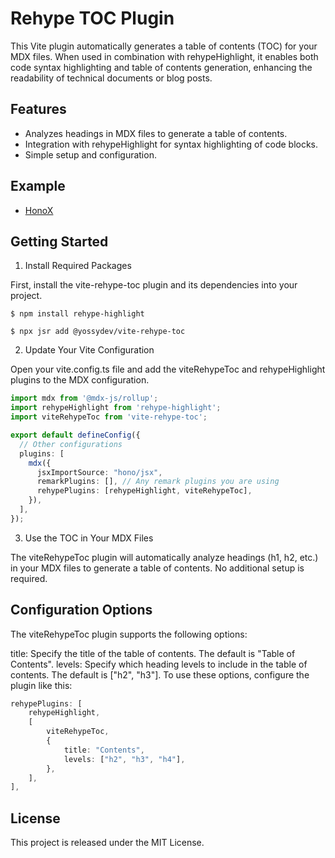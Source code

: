 # Rehype TOC Plugin

This Vite plugin automatically generates a table of contents (TOC) for your MDX files. When used in combination with rehypeHighlight, it enables both code syntax highlighting and table of contents generation, enhancing the readability of technical documents or blog posts.

## Features

- Analyzes headings in MDX files to generate a table of contents.
- Integration with rehypeHighlight for syntax highlighting of code blocks.
- Simple setup and configuration.

## Example

- [HonoX](https://github.com/yossydev/vite-rehype-toc/tree/main/examples/honox)

## Getting Started

1. Install Required Packages

First, install the vite-rehype-toc plugin and its dependencies into your project.

```
$ npm install rehype-highlight

$ npx jsr add @yossydev/vite-rehype-toc
```

2. Update Your Vite Configuration

Open your vite.config.ts file and add the viteRehypeToc and rehypeHighlight plugins to the MDX configuration.


```ts
import mdx from '@mdx-js/rollup';
import rehypeHighlight from 'rehype-highlight';
import viteRehypeToc from 'vite-rehype-toc';

export default defineConfig({
  // Other configurations
  plugins: [
    mdx({
      jsxImportSource: "hono/jsx",
      remarkPlugins: [], // Any remark plugins you are using
      rehypePlugins: [rehypeHighlight, viteRehypeToc],
    }),
  ],
});
```

3. Use the TOC in Your MDX Files

The viteRehypeToc plugin will automatically analyze headings (h1, h2, etc.) in your MDX files to generate a table of contents. No additional setup is required.

## Configuration Options
The viteRehypeToc plugin supports the following options:

title: Specify the title of the table of contents. The default is "Table of Contents".
levels: Specify which heading levels to include in the table of contents. The default is ["h2", "h3"].
To use these options, configure the plugin like this:

```ts
rehypePlugins: [
    rehypeHighlight,
    [
        viteRehypeToc,
        {
            title: "Contents",
            levels: ["h2", "h3", "h4"],
        },
    ],
],
```

## License
This project is released under the MIT License.
